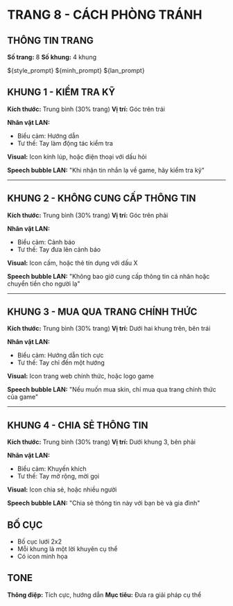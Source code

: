 # TRANG 8 - CÁCH PHÒNG TRÁNH

## THÔNG TIN TRANG
**Số trang:** 8
**Số khung:** 4 khung

${style_prompt}
${minh_prompt}
${lan_prompt}

## KHUNG 1 - KIỂM TRA KỸ
**Kích thước:** Trung bình (30% trang)
**Vị trí:** Góc trên trái

**Nhân vật LAN:**
- Biểu cảm: Hướng dẫn
- Tư thế: Tay làm động tác kiểm tra

**Visual:** Icon kính lúp, hoặc điện thoại với dấu hỏi

**Speech bubble LAN:** "Khi nhận tin nhắn lạ về game, hãy kiểm tra kỹ"

---

## KHUNG 2 - KHÔNG CUNG CẤP THÔNG TIN
**Kích thước:** Trung bình (30% trang)
**Vị trí:** Góc trên phải

**Nhân vật LAN:**
- Biểu cảm: Cảnh báo
- Tư thế: Tay đưa lên cảnh báo

**Visual:** Icon cấm, hoặc thẻ tín dụng với dấu X

**Speech bubble LAN:** "Không bao giờ cung cấp thông tin cá nhân hoặc chuyển tiền cho người lạ"

---

## KHUNG 3 - MUA QUA TRANG CHÍNH THỨC
**Kích thước:** Trung bình (30% trang)
**Vị trí:** Dưới hai khung trên, bên trái

**Nhân vật LAN:**
- Biểu cảm: Hướng dẫn tích cực
- Tư thế: Tay chỉ đến một hướng

**Visual:** Icon trang web chính thức, hoặc logo game

**Speech bubble LAN:** "Nếu muốn mua skin, chỉ mua qua trang chính thức của game"

---

## KHUNG 4 - CHIA SẺ THÔNG TIN
**Kích thước:** Trung bình (30% trang)
**Vị trí:** Dưới khung 3, bên phải

**Nhân vật LAN:**
- Biểu cảm: Khuyến khích
- Tư thế: Tay mở rộng, mời gọi

**Visual:** Icon chia sẻ, hoặc nhiều người

**Speech bubble LAN:** "Chia sẻ thông tin này với bạn bè và gia đình"

## BỐ CỤC
- Bố cục lưới 2x2
- Mỗi khung là một lời khuyên cụ thể
- Có icon minh họa

## TONE
**Thông điệp:** Tích cực, hướng dẫn
**Mục tiêu:** Đưa ra giải pháp cụ thể
